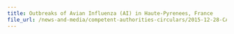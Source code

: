 ```yaml
---
title: Outbreaks of Avian Influenza (AI) in Haute-Pyrenees, France 
file_url: /news-and-media/competent-authorities-circulars/2015-12-28-CA.pdf
---
```

